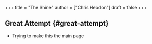 +++
title = "The Shine"
author = ["Chris Hebdon"]
draft = false
+++

## Great Attempt {#great-attempt}

-   Trying to make this the main page
